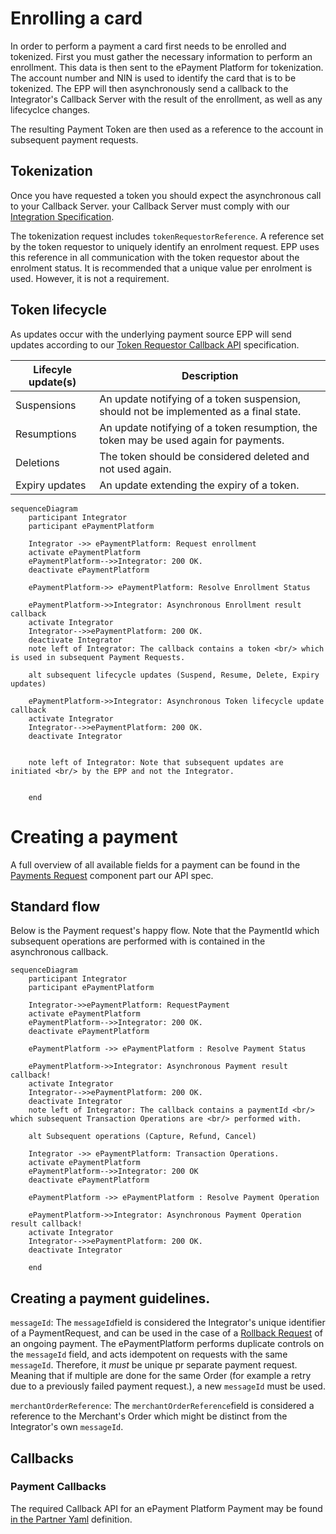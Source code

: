 

# Enrolling a card

In order to perform a payment a card first needs to be enrolled and tokenized. First you must gather the necessary information to perform an enrollment. This data is then sent to the ePayment Platform for tokenization.
The account number and NIN is used to identify the card that is to be tokenized. The EPP will then asynchronously send a callback to the Integrator's Callback Server with the result of the enrollment, as well as any lifecyclce changes.

The resulting Payment Token are then used as a reference to the account in subsequent payment requests.
 

## Tokenization

Once you have requested a token you should expect the asynchronous call to your Callback Server. your Callback Server must comply with our
[Integration Specification](/assets/swagger/swagger_integrator_token_requestor_bankaxept/).

The tokenization request includes `tokenRequestorReference`. A reference set by the token requestor to uniquely identify an enrolment request. 
EPP uses this reference in all communication with the token requestor about the enrolment status. It is recommended that a unique value per enrolment is used. However, it is not a requirement.

## Token lifecycle

As updates occur with the underlying payment source EPP will send updates according to our [Token Requestor Callback API](/assets/swagger/swagger_integrator_token_requestor_callback/) specification.


| Lifecyle update(s) | Description                                                                            |
|--------------------|----------------------------------------------------------------------------------------|
| Suspensions        | An update notifying of a token suspension, should not be implemented as a final state. |
| Resumptions        | An update notifying of a token resumption, the token may be used again for payments.   |
| Deletions          | The token should be considered deleted and not used again.                             |
| Expiry updates     | An update extending the expiry of a token.                                             |

```mermaid
sequenceDiagram 
    participant Integrator
    participant ePaymentPlatform
    
    Integrator ->> ePaymentPlatform: Request enrollment
    activate ePaymentPlatform
    ePaymentPlatform-->>Integrator: 200 OK.
    deactivate ePaymentPlatform
    
    ePaymentPlatform->> ePaymentPlatform: Resolve Enrollment Status
    
    ePaymentPlatform->>Integrator: Asynchronous Enrollment result callback
    activate Integrator
    Integrator-->>ePaymentPlatform: 200 OK.
    deactivate Integrator
    note left of Integrator: The callback contains a token <br/> which is used in subsequent Payment Requests.
    
    alt subsequent lifecycle updates (Suspend, Resume, Delete, Expiry updates)
    
    ePaymentPlatform->>Integrator: Asynchronous Token lifecycle update callback
    activate Integrator
    Integrator-->>ePaymentPlatform: 200 OK.
    deactivate Integrator


    note left of Integrator: Note that subsequent updates are initiated <br/> by the EPP and not the Integrator.


    end

```

# Creating a payment
A full overview of all available fields for a payment can be found in the [Payments Request](https://github.com/BankAxept/bankaxept-epayment-development-kit/blob/main/openapi/integrator/merchant/bankaxept.yaml) component part our API spec.

## Standard flow

Below is the Payment request's happy flow. Note that the PaymentId which
subsequent operations are performed with is contained in the asynchronous callback.

```mermaid
sequenceDiagram
    participant Integrator
    participant ePaymentPlatform
    
    Integrator->>ePaymentPlatform: RequestPayment
    activate ePaymentPlatform
    ePaymentPlatform-->>Integrator: 200 OK.
    deactivate ePaymentPlatform
    
    ePaymentPlatform ->> ePaymentPlatform : Resolve Payment Status

    ePaymentPlatform->>Integrator: Asynchronous Payment result callback!
    activate Integrator
    Integrator-->>ePaymentPlatform: 200 OK.
    deactivate Integrator
    note left of Integrator: The callback contains a paymentId <br/> which subsequent Transaction Operations are <br/> performed with.

    alt Subsequent operations (Capture, Refund, Cancel)
    
    Integrator ->> ePaymentPlatform: Transaction Operations.
    activate ePaymentPlatform
    ePaymentPlatform-->>Integrator: 200 OK
    deactivate ePaymentPlatform

    ePaymentPlatform ->> ePaymentPlatform : Resolve Payment Operation

    ePaymentPlatform->>Integrator: Asynchronous Payment Operation result callback!
    activate Integrator
    Integrator-->>ePaymentPlatform: 200 OK.
    deactivate Integrator
    
    end 
```

## Creating a payment guidelines.

``messageId``: The ``messageId``field is considered the Integrator's unique identifier of a PaymentRequest, and can be used in the case of a [Rollback Request](https://github.com/BankAxept/bankaxept-epayment-development-kit/blob/main/openapi/integrator/merchant/bankaxept.yaml)
of an ongoing payment. The ePaymentPlatform performs duplicate controls on the ``messageId`` field, and acts idempotent on requests with the same ``messageId``. Therefore, it *must* be unique pr separate payment request. Meaning that if multiple are done for the same Order (for example a retry due to a previously failed payment request.), a new ``messageId`` must be used.

``merchantOrderReference``: The ``merchantOrderReference``field is considered a reference to the Merchant's Order which might be distinct from the Integrator's own ``messageId``.

## Callbacks

### Payment Callbacks
The required Callback API for an ePayment Platform Payment may be found [in the Partner Yaml](https://github.com/BankAxept/bankaxept-epayment-development-kit/blob/main/openapi/integrator/merchant/partner.yaml) definition.